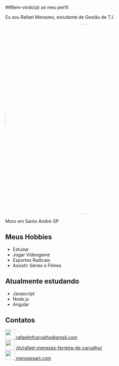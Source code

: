 ##Bem-vindo(a) ao meu perfil

Eu sou Rafael Menezes, estudante de Gestão de T.I.

<a><img src="https://user-images.githubusercontent.com/50372333/179397589-c947e91f-48c5-44e4-abaa-c3a7b50c4fa9.jpg" height="auto" width="600" style="border-radius:50%"><a/>

Moro em Santo André-SP

## Meus Hobbies

- Estudar
- Jogar Videogame
- Esportes Radicais
- Assistir Séries e Filmes

## Atualmente estudando

- Javascript
- Node.js
- Angular

## Contatos

<a line-height="30" margin="20" href="mailto:rafaelmfcarvalho@gmail.com"><img src="https://user-images.githubusercontent.com/50372333/179397982-e02c6f2f-8447-4385-9bc2-e6f6f854bfe4.svg" width="30"> rafaelmfcarvalho@gmail.com<a/>
<br><img src="https://user-images.githubusercontent.com/50372333/179398136-578769a9-602a-4f2f-8bfc-3ba053e30652.svg" width="30">
[/in/rafael-menezes-ferreira-de-carvalho/](https://www.linkedin.com/in/rafael-menezes-ferreira-de-carvalho/)
<br><a line-height="30" margin="20" href="https://menezesart.com/"><img src="https://user-images.githubusercontent.com/50372333/179398234-e0d24c61-41bb-440e-b604-bdd5e95a16ad.svg" width="30">
menezesart.com<a/>
